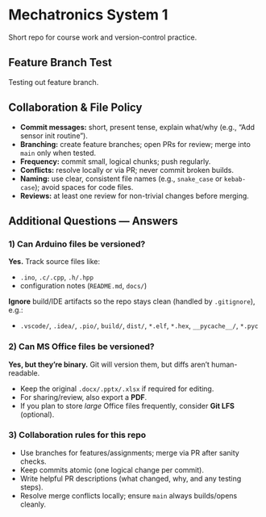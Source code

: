 # Mechatronics System 1

Short repo for course work and version-control practice.

## Feature Branch Test
Testing out feature branch.

## Collaboration & File Policy
- **Commit messages:** short, present tense, explain what/why (e.g., “Add sensor init routine”).
- **Branching:** create feature branches; open PRs for review; merge into `main` only when tested.
- **Frequency:** commit small, logical chunks; push regularly.
- **Conflicts:** resolve locally or via PR; never commit broken builds.
- **Naming:** use clear, consistent file names (e.g., `snake_case` or `kebab-case`); avoid spaces for code files.
- **Reviews:** at least one review for non-trivial changes before merging.

## Additional Questions — Answers

### 1) Can Arduino files be versioned?
**Yes.** Track source files like:
- `.ino`, `.c/.cpp`, `.h/.hpp`
- configuration notes (`README.md`, `docs/`)

**Ignore** build/IDE artifacts so the repo stays clean (handled by `.gitignore`), e.g.:
- `.vscode/`, `.idea/`, `.pio/`, `build/`, `dist/`, `*.elf`, `*.hex`, `__pycache__/`, `*.pyc`

### 2) Can MS Office files be versioned?
**Yes, but they’re binary.** Git will version them, but diffs aren’t human-readable.
- Keep the original `.docx/.pptx/.xlsx` if required for editing.
- For sharing/review, also export a **PDF**.
- If you plan to store *large* Office files frequently, consider **Git LFS** (optional).

### 3) Collaboration rules for this repo
- Use branches for features/assignments; merge via PR after sanity checks.
- Keep commits atomic (one logical change per commit).
- Write helpful PR descriptions (what changed, why, and any testing steps).
- Resolve merge conflicts locally; ensure `main` always builds/opens cleanly.

